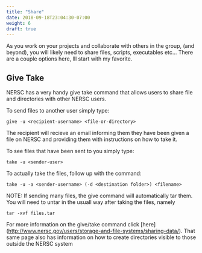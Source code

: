 ```yaml
---
title: "Share"
date: 2018-09-18T23:04:30-07:00
weight: 6
draft: true
---
```


As you work on your projects and collaborate with others in the group,
(and beyond), you will likely need to share files, scripts, executables
etc... There are a couple options here, Ill start with my favorite.

## Give Take
NERSC has a very handy give take command that allows users to share 
file and directories with other NERSC users.

To send files to another user simply type:

    give -u <recipient-username> <file-or-directory>

The recipient will recieve an email informing them they have been given 
a file on NERSC and providing them with instructions on how to take it. 

To see files that have been sent to you simply type:

    take -u <sender-user>

To actually take the files, follow up with the command:

    take -u -a <sender-username> (-d <destination folder>) <filename>

NOTE: If sending many files, the give command will automatically tar them. You 
will need to untar in the usuall way after taking the files, namely 

    tar -xvf files.tar

For more information on the give/take command click [here]
(http://www.nersc.gov/users/storage-and-file-systems/sharing-data/). That same page
also has information on how to create directories visible to those outside 
the NERSC system
